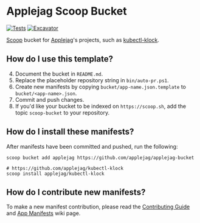 # Applejag Scoop Bucket

[![Tests](https://github.com/applejag/applejag-bucket/actions/workflows/ci.yml/badge.svg)](https://github.com/applejag/applejag-bucket/actions/workflows/ci.yml) [![Excavator](https://github.com/applejag/applejag-bucket/actions/workflows/excavator.yml/badge.svg)](https://github.com/applejag/applejag-bucket/actions/workflows/excavator.yml)

[Scoop](https://scoop.sh) bucket for [Applejag](https://github.com/applejag)'s
projects, such as [kubectl-klock](https://github.com/applejag/kubectl-klock).

## How do I use this template?

4. Document the bucket in `README.md`.
5. Replace the placeholder repository string in `bin/auto-pr.ps1`.
6. Create new manifests by copying `bucket/app-name.json.template` to
   `bucket/<app-name>.json`.
7. Commit and push changes.
8. If you'd like your bucket to be indexed on `https://scoop.sh`, add the
   topic `scoop-bucket` to your repository.

## How do I install these manifests?

After manifests have been committed and pushed, run the following:

```pwsh
scoop bucket add applejag https://github.com/applejag/applejag-bucket

# https://github.com/applejag/kubectl-klock
scoop install applejag/kubectl-klock
```

## How do I contribute new manifests?

To make a new manifest contribution, please read the [Contributing
Guide](https://github.com/ScoopInstaller/.github/blob/main/.github/CONTRIBUTING.md)
and [App Manifests](https://github.com/ScoopInstaller/Scoop/wiki/App-Manifests)
wiki page.
